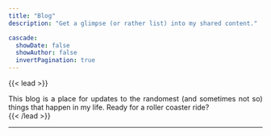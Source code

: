 ```yaml
---
title: "Blog"
description: "Get a glimpse (or rather list) into my shared content."

cascade:
  showDate: false
  showAuthor: false
  invertPagination: true
---
```


{{< lead >}}
<div style="text-align: justify"> This blog is a place for updates to the randomest (and sometimes not so) things that happen in my life. Ready for a roller coaster ride?</div>
{{< /lead >}}

---
